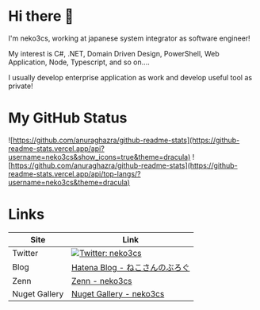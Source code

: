 # Hi there 👋

I'm neko3cs, working at japanese system integrator as software engineer!

My interest is C#, .NET, Domain Driven Design, PowerShell, Web Application, Node, Typescript, and so on....

I usually develop enterprise application as work and develop useful tool as private!

# My GitHub Status

![https://github.com/anuraghazra/github-readme-stats](https://github-readme-stats.vercel.app/api?username=neko3cs&show_icons=true&theme=dracula)
![https://github.com/anuraghazra/github-readme-stats](https://github-readme-stats.vercel.app/api/top-langs/?username=neko3cs&theme=dracula)

# Links

|Site|Link|
|--|--|
|Twitter|[![Twitter: neko3cs](https://img.shields.io/twitter/follow/neko3cs.svg?style=social)](https://twitter.com/neko3cs)|
|Blog|[Hatena Blog - ねこさんのぶろぐ](https://www.neko3cs.net/)|
|Zenn|[Zenn - neko3cs](https://zenn.dev/neko3cs)|
|Nuget Gallery|[Nuget Gallery - neko3cs](https://www.nuget.org/profiles/neko3cs)|

<!--
**neko3cs/neko3cs** is a ✨ _special_ ✨ repository because its `README.md` (this file) appears on your GitHub profile.

Here are some ideas to get you started:

- 🔭 I’m currently working on ...
- 🌱 I’m currently learning ...
- 👯 I’m looking to collaborate on ...
- 🤔 I’m looking for help with ...
- 💬 Ask me about ...
- 📫 How to reach me: ...
- 😄 Pronouns: ...
- ⚡ Fun fact: ...
-->
